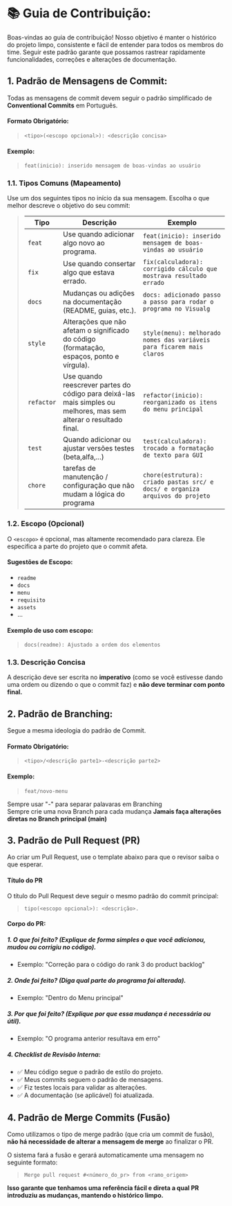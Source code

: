 
# 📚 Guia de Contribuição:

Boas-vindas ao guia de contribuição! Nosso objetivo é manter o histórico do projeto limpo, consistente e fácil de entender para todos os membros do time. 
Seguir este padrão garante que possamos rastrear rapidamente funcionalidades, correções e alterações de documentação.

## 1. Padrão de Mensagens de Commit:
Todas as mensagens de commit devem seguir o padrão simplificado de **Conventional Commits** em Português.

#### Formato Obrigatório:
> `<tipo>(<escopo opcional>): <descrição concisa>` <br>
#### Exemplo:
> `feat(inicio): inserido mensagem de boas-vindas ao usuário`

### 1.1. Tipos Comuns (Mapeamento)
Use um dos seguintes tipos no início da sua mensagem. Escolha o que melhor descreve o objetivo do seu commit: <br>
> | Tipo   | Descrição | Exemplo |
> |------------|--------------------------------------------------------------------------------------------------------------------|---------------------------------------------------------------------|
> | `feat`     | Use quando adicionar algo novo ao programa.                                                                        | `feat(inicio): inserido mensagem de boas-vindas ao usuário` | 
> | `fix`      | Use quando consertar algo que estava errado.                                                                       | `fix(calculadora): corrigido cálculo que mostrava resultado errado` | 
> | `docs`     | Mudanças ou adições na documentação (README, guias, etc.).                                                         | `docs: adicionado passo a passo para rodar o programa no Visualg` | 
> | `style`    | Alterações que não afetam o significado do código (formatação, espaços, ponto e vírgula).                          | `style(menu): melhorado nomes das variáveis para ficarem mais claros` | 
> | `refactor` | Use quando reescrever partes do código para deixá-las mais simples ou melhores, mas sem alterar o resultado final. | `refactor(inicio): reorganizado os itens do menu principal` | 
> | `test`     | Quando adicionar ou ajustar versões testes (beta,alfa,...)                                                         | `test(calculadora): trocado a formatação de texto para GUI`| 
> | `chore`    | tarefas de manutenção / configuração que não mudam a lógica do programa                                            | `chore(estrutura): criado pastas src/ e docs/ e organiza arquivos do projeto` | 

### 1.2. Escopo (Opcional)
O `<escopo>` é opcional, mas altamente recomendado para clareza. Ele especifica a parte do projeto que o commit afeta. <br>

#### Sugestões de Escopo:
- `readme`
- `docs`
- `menu`
- `requisito`
- `assets`
- ...

#### Exemplo de uso com escopo: 
> `docs(readme): Ajustado a ordem dos elementos`

### 1.3. Descrição Concisa
A descrição deve ser escrita no **imperativo** (como se você estivesse dando uma ordem ou dizendo o que o commit faz) e **não deve terminar com ponto final.**


## 2. Padrão de Branching:
Segue a mesma ideologia do padrão de Commit.

#### Formato Obrigatório:
>`<tipo>/<descrição parte1>-<descrição parte2>`
#### Exemplo:
> `feat/novo-menu`

Sempre usar "-" para separar palavaras em Branching <br>
Sempre crie uma nova Branch para cada mudança
**Jamais faça alterações diretas no Branch principal (main)**


## 3. Padrão de Pull Request (PR)
Ao criar um Pull Request, use o template abaixo para que o revisor saiba o que esperar.

#### Título do PR
O título do Pull Request deve seguir o mesmo padrão do commit principal: 
> `tipo(<escopo opcional>): <descrição>.`
#### Corpo do PR:
##### 1. O que foi feito? (Explique de forma simples o que você adicionou, mudou ou corrigiu no código).
- Exemplo: "Correção para o código do rank 3 do product backlog"

##### 2. Onde foi feito? (Diga qual parte do programa foi alterada).
- Exemplo: "Dentro do Menu principal"

##### 3. Por que foi feito? (Explique por que essa mudança é necessária ou útil).
- Exemplo: "O programa anterior resultava em erro"

##### 4. Checklist de Revisão Interna:
- ✅ Meu código segue o padrão de estilo do projeto.
- ✅ Meus commits seguem o padrão de mensagens.
- ✅ Fiz testes locais para validar as alterações.
- ✅ A documentação (se aplicável) foi atualizada.



## 4. Padrão de Merge Commits (Fusão)
Como utilizamos o tipo de merge padrão (que cria um commit de fusão), **não há necessidade de alterar a mensagem de merge** ao finalizar o PR.

O sistema fará a fusão e gerará automaticamente uma mensagem no seguinte formato:
> `Merge pull request #<número_do_pr> from <ramo_origem>`

**Isso garante que tenhamos uma referência fácil e direta a qual PR introduziu as mudanças, mantendo o histórico limpo.**
